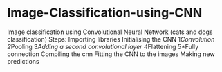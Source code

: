 # Image-Classification-using-CNN
Image classification using Convolutional Neural Network (cats and dogs classification)
Steps:
Importing libraries
Initialising the CNN
1*Convolution
2*Pooling
3*Adding a second convolutional layer
4*Flattening
5*Fully connection
Compiling the cnn
Fitting the CNN to the images
Making new predictions

